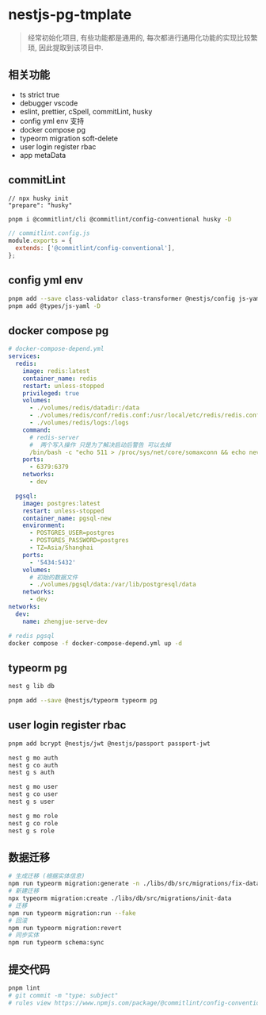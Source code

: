 # nestjs-pg-tmplate

> 经常初始化项目, 有些功能都是通用的, 每次都进行通用化功能的实现比较繁琐, 因此提取到该项目中.

## 相关功能

- ts strict true
- debugger vscode
- eslint, prettier, cSpell, commitLint, husky
- config yml env 支持
- docker compose pg
- typeorm migration soft-delete
- user login register rbac
- app metaData

## commitLint

```jsonc
// npx husky init
"prepare": "husky"
```

```bash
pnpm i @commitlint/cli @commitlint/config-conventional husky -D
```

```js
// commitlint.config.js
module.exports = {
  extends: ['@commitlint/config-conventional'],
};
```

## config yml env

```bash
pnpm add --save class-validator class-transformer @nestjs/config js-yaml
pnpm add @types/js-yaml -D
```

## docker compose pg

```yml
# docker-compose-depend.yml
services:
  redis:
    image: redis:latest
    container_name: redis
    restart: unless-stopped
    privileged: true
    volumes:
      - ./volumes/redis/datadir:/data
      - ./volumes/redis/conf/redis.conf:/usr/local/etc/redis/redis.conf
      - ./volumes/redis/logs:/logs
    command:
      # redis-server
      #  两个写入操作 只是为了解决启动后警告 可以去掉
      /bin/bash -c "echo 511 > /proc/sys/net/core/somaxconn && echo never > /sys/kernel/mm/transparent_hugepage/enabled && redis-server /usr/local/etc/redis/redis.conf"
    ports:
      - 6379:6379
    networks:
      - dev

  pgsql:
    image: postgres:latest
    restart: unless-stopped
    container_name: pgsql-new
    environment:
      - POSTGRES_USER=postgres
      - POSTGRES_PASSWORD=postgres
      - TZ=Asia/Shanghai
    ports:
      - '5434:5432'
    volumes:
      # 初始的数据文件
      - ./volumes/pgsql/data:/var/lib/postgresql/data
    networks:
      - dev
networks:
  dev:
    name: zhengjue-serve-dev
```

```bash
# redis pgsql
docker compose -f docker-compose-depend.yml up -d
```

## typeorm pg

```bash
nest g lib db
```

```bash
pnpm add --save @nestjs/typeorm typeorm pg
```

## user login register rbac

```bash
pnpm add bcrypt @nestjs/jwt @nestjs/passport passport-jwt
```

```bash
nest g mo auth
nest g co auth
nest g s auth

nest g mo user
nest g co user
nest g s user

nest g mo role
nest g co role
nest g s role
```

## 数据迁移

```bash
# 生成迁移 (根据实体信息)
npm run typeorm migration:generate -n ./libs/db/src/migrations/fix-data
# 新建迁移
npx typeorm migration:create ./libs/db/src/migrations/init-data
# 迁移
npm run typeorm migration:run --fake
# 回滚
npm run typeorm migration:revert
# 同步实体
npm run typeorm schema:sync
```

## 提交代码

```bash
pnpm lint
# git commit -m "type: subject"
# rules view https://www.npmjs.com/package/@commitlint/config-conventional
```
